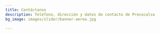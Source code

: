 ```yaml
---
title: Contáctanos
description: Teléfono, dirección y datos de contacto de Precocalsa
bg_image: images/slider/banner-aerea.jpg

---
```

